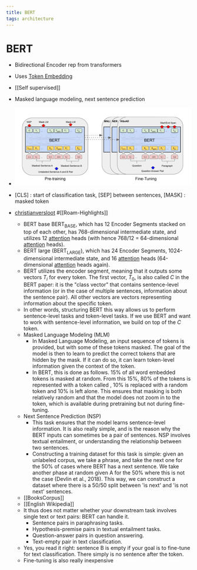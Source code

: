 ```yaml
---
title: BERT
tags: architecture
---
```


# BERT
- Bidirectional Encoder rep from transformers
- Uses [Token Embedding](Token%20Embedding.md)
- [[Self supervised]]
- Masked language modeling, next sentence prediction
- ![im](assets/Pasted%20Image%2020220307183916.png)
- [CLS] : start of classification task, [SEP] between sentences, [MASK] : masked token

- [christianversloot](https://github.com/christianversloot/machine-learning-articles/blob/main/intuitive-introduction-to-bert.md) #[[Roam-Highlights]]
    - BERT base $\text{BERT}_\text{BASE}$, which has 12 Encoder Segments stacked on top of each other, has 768-dimensional intermediate state, and utilizes 12 [attention](Attention.md) heads (with hence 768/12 = 64-dimensional [attention](Attention.md) heads).
    - BERT large ($\text{BERT}_\text{LARGE}$), which has 24 Encoder Segments, 1024-dimensional intermediate state, and 16 [attention](Attention.md) heads (64-dimensional [attention](Attention.md) heads again).
    - BERT utilizes the encoder segment, meaning that it outputs some vectors $T_i$ for every token. The first vector, $T_0$, is also called $C$ in the BERT paper: it is the "class vector" that contains sentence-level information (or in the case of multiple sentences, information about the sentence pair). All other vectors are vectors representing information about the specific token.
    - In other words, structuring BERT this way allows us to perform sentence-level tasks and token-level tasks. If we use BERT and want to work with sentence-level information, we build on top of the $C$ token.
    - Masked Language Modeling (MLM)
	    - In Masked Language Modeling, an input sequence of tokens is provided, but with some of these tokens masked. The goal of the model is then to learn to predict the correct tokens that are hidden by the mask. If it can do so, it can learn token-level information given the context of the token.
	    - In BERT, this is done as follows. 15% of all word embedded tokens is masked at random. From this 15%, 80% of the tokens is represented with a token called , 10% is replaced with a random token and 10% is left alone. This ensures that masking is both relatively random and that the model does not zoom in to the token, which is available during pretraining but not during fine-tuning.
	- Next Sentence Prediction (NSP)
	    - This task ensures that the model learns sentence-level information. It is also really simple, and is the reason why the BERT inputs can sometimes be a pair of sentences. NSP involves textual entailment, or understanding the relationship between two sentences.
	    - Constructing a training dataset for this task is simple: given an unlabeled corpus, we take a phrase, and take the next one for the 50% of cases where BERT has a next sentence. We take another phase at random given A for the 50% where this is not the case (Devlin et al., 2018). This way, we can construct a dataset where there is a 50/50 split between 'is next' and 'is not next' sentences.
    - [[BooksCorpus]]
    - [[English Wikipedia]]
    - It thus does not matter whether your downstream task involves single text or text pairs: BERT can handle it.
        - Sentence pairs in paraphrasing tasks.
        - Hypothesis-premise pairs in textual entailment tasks.
        - Question-answer pairs in question answering.
        - Text-empty pair in text classification.
    - Yes, you read it right: sentence B is empty if your goal is to fine-tune for text classification. There simply is no sentence after the token.
    - Fine-tuning is also really inexpensive




























